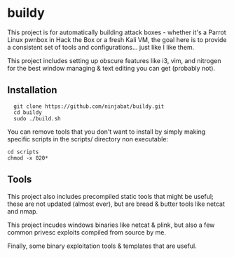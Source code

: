 # buildy

This project is for automatically building attack boxes - whether it's a Parrot Linux pwnbox in Hack the Box or a fresh Kali VM, the goal here is to provide a consistent set of tools and configurations... just like I like them.

This project includes setting up obscure features like i3, vim, and nitrogen for the best window managing & text editing you can get (probably not).

## Installation
```
  git clone https://github.com/ninjabat/buildy.git 
  cd buildy
  sudo ./build.sh
```
You can remove tools that you don't want to install by simply making specific scripts in the scripts/ directory non executable:
```
cd scripts
chmod -x 020*
```

## Tools 
This project also includes precompiled static tools that might be useful; these are not updated (almost ever), but are bread & butter tools like netcat and nmap.  

This project incudes windows binaries like netcat & plink, but also a few common privesc exploits compiled from source by me.

Finally, some binary exploitation tools & templates that are useful.
